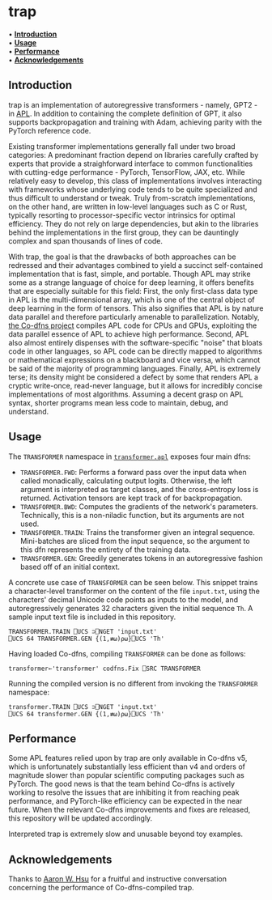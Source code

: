 # trap

• **[Introduction](#introduction)**<br>
• **[Usage](#usage)**<br>
• **[Performance](#performance)**<br>
• **[Acknowledgements](#acknowledgements)**<br>

## Introduction

trap is an implementation of autoregressive transformers - namely, GPT2 - in [APL](https://aplwiki.com/). In addition to containing the complete definition of GPT, it also supports backpropagation and training with Adam, achieving parity with the PyTorch reference code.

Existing transformer implementations generally fall under two broad categories: A predominant fraction depend on libraries carefully crafted by experts that provide a straighforward interface to common functionalities with cutting-edge performance - PyTorch, TensorFlow, JAX, etc. While relatively easy to develop, this class of implementations involves interacting with frameworks whose underlying code tends to be quite specialized and thus difficult to understand or tweak. Truly from-scratch implementations, on the other hand, are written in low-level languages such as C or Rust, typically resorting to processor-specific vector intrinsics for optimal efficiency. They do not rely on large dependencies, but akin to the libraries behind the implementations in the first group, they can be dauntingly complex and span thousands of lines of code.

With trap, the goal is that the drawbacks of both approaches can be redressed and their advantages combined to yield a succinct self-contained implementation that is fast, simple, and portable. Though APL may strike some as a strange language of choice for deep learning, it offers benefits that are especially suitable for this field: First, the only first-class data type in APL is the multi-dimensional array, which is one of the central object of deep learning in the form of tensors. This also signifies that APL is by nature data parallel and therefore particularly amenable to parallelization. Notably, [the Co-dfns project](https://github.com/Co-dfns/Co-dfns) compiles APL code for CPUs and GPUs, exploiting the data parallel essence of APL to achieve high performance. Second, APL also almost entirely dispenses with the software-specific "noise" that bloats code in other languages, so APL code can be directly mapped to algorithms or mathematical expressions on a blackboard and vice versa, which cannot be said of the majority of programming languages. Finally, APL is extremely terse; its density might be considered a defect by some that renders APL a cryptic write-once, read-never language, but it allows for incredibly concise implementations of most algorithms. Assuming a decent grasp on APL syntax, shorter programs mean less code to maintain, debug, and understand.

## Usage

The ```TRANSFORMER``` namespace in [```transformer.apl```](https://github.com/BobMcDear/trap/blob/main/transformer.apl) exposes four main dfns:

* ```TRANSFORMER.FWD```: Performs a forward pass over the input data when called monadically, calculating output logits. Otherwise, the left argument is interpreted as target classes, and the cross-entropy loss is returned. Activation tensors are kept track of for backpropagation.
* ```TRANSFORMER.BWD```: Computes the gradients of the network's parameters. Technically, this is a non-niladic function, but its arguments are not used.
* ```TRANSFORMER.TRAIN```: Trains the transformer given an integral sequence. Mini-batches are sliced from the input sequence, so the argument to this dfn represents the entirety of the training data.
* ```TRANSFORMER.GEN```: Greedily generates tokens in an autoregressive fashion based off of an initial context.

A concrete use case of ```TRANSFORMER``` can be seen below. This snippet trains a character-level transformer on the content of the file ```input.txt```, using the characters' decimal Unicode code points as inputs to the model, and autoregressively generates 32 characters given the initial sequence ```Th```. A sample input text file is included in this repository.

```apl
TRANSFORMER.TRAIN ⎕UCS ⊃⎕NGET 'input.txt'
⎕UCS 64 TRANSFORMER.GEN {(1,≢⍵)⍴⍵}⎕UCS 'Th'
```

Having loaded Co-dfns, compiling ```TRANSFORMER``` can be done as follows:

```apl
transformer←'transformer' codfns.Fix ⎕SRC TRANSFORMER
```

Running the compiled version is no different from invoking the ```TRANSFORMER``` namespace:

```apl
transformer.TRAIN ⎕UCS ⊃⎕NGET 'input.txt'
⎕UCS 64 transformer.GEN {(1,≢⍵)⍴⍵}⎕UCS 'Th'
```

## Performance

Some APL features relied upon by trap are only available in Co-dfns v5, which is unfortunately substantially less efficient than v4 and orders of magnitude slower than popular scientific computing packages such as PyTorch. The good news is that the team behind Co-dfns is actively working to resolve the issues that are inhibiting it from reaching peak performance, and PyTorch-like efficiency can be expected in the near future. When the relevant Co-dfns improvements and fixes are released, this repository will be updated accordingly.

Interpreted trap is extremely slow and unusable beyond toy examples.

## Acknowledgements
Thanks to [Aaron W. Hsu](https://github.com/arcfide) for a fruitful and instructive conversation concerning the performance of Co-dfns-compiled trap.
